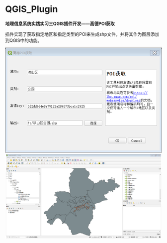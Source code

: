 # QGIS_Plugin
**地理信息系统实践实习三QGIS插件开发——高德POI获取**

插件实现了获取指定地区和指定类型的POI来生成shp文件，并将其作为图层添加到QGIS中的功能。

<img src="https://raw.githubusercontent.com/NA-Ding/QGIS_Plugin/main/images/Plugin_GUI.png" style="zoom:80%;" />

<img src="https://raw.githubusercontent.com/NA-Ding/QGIS_Plugin/main/images/Computational_results.png" style="zoom:60%;" />

